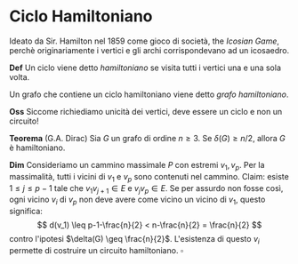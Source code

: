 # Ciclo Hamiltoniano

Ideato da Sir. Hamilton nel 1859 come gioco di società, the _Icosian Game_, perchè originariamente i vertici e gli archi corrispondevano ad un icosaedro. 

**Def** Un ciclo viene detto _hamiltoniano_ se visita tutti i vertici una e una sola volta.

Un grafo che contiene un ciclo hamiltoniano viene detto _grafo hamiltoniano_.

**Oss** Siccome richiediamo unicità dei vertici, deve essere un ciclo e non un circuito!

**Teorema** (G.A. Dirac) Sia $G$ un grafo di ordine $n \geq 3$. Se $\delta(G) \geq n/2$, allora $G$ è hamiltoniano.

**Dim** Consideriamo un cammino massimale $P$ con estremi $v_1,v_p$. Per la massimalità, tutti i vicini di $v_1$ e $v_p$ sono contenuti nel cammino. 
Claim: esiste $1 \leq j \leq p-1$ tale che $v_1 v_{j+1} \in E$ e $v_{j}v_p \in E$.
Se per assurdo non fosse così, ogni vicino $v_i$ di $v_p$ non deve avere come vicino un vicino di $v_1$, questo significa:
$$
d(v_1) \leq p-1-\frac{n}{2} < n-\frac{n}{2} = \frac{n}{2} 
$$
contro l'ipotesi $\delta(G) \geq \frac{n}{2}$.
L'esistenza di questo $v_i$ permette di costruire un circuito hamiltoniano. $\square$
